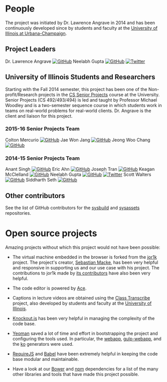 # People
The project was initiated by Dr. Lawrence Angrave in 2014 and has been continuously developed since by
students and faculty at the [University of Illinois at Urbana-Champaign](http://illinois.edu/).

## Project Leaders
Dr. Lawrence Angrave [![GitHub][github]](https://github.com/angrave)
Neelabh Gupta [![GitHub][github]](https://github.com/neelabhg) [![Twitter][twitter]](https://twitter.com/neelabhg)

## University of Illinois Students and Researchers
Starting with the Fall 2014 semester, this project has been one of the Non-profit/Research projects in the
[CS Senior Projects](https://seniorprojects.cs.illinois.edu/confluence/display/CourseContent/Senior+Projects+in+CS)
course at the University. Senior Projects (CS 492/493/494) is led and taught by Professor Michael Woodley and is a
two-semester sequence course in which students work in teams on real-world problems for real-world clients.
Dr. Angrave is the client and liaison for this project.

### 2015-16 Senior Projects Team
Colton Mercurio [![GitHub][github]](https://github.com/cmercur2)
Jae Won Jang [![GitHub][github]](https://github.com/jjang16)
Jeong Woo Chang [![GitHub][github]](https://github.com/inspiredjw)

### 2014-15 Senior Projects Team
Anant Singh [![GitHub][github]](https://github.com/anant-singh)
Eric Ahn [![GitHub][github]](https://github.com/wchill)
Joseph Tran [![GitHub][github]](https://github.com/jdtran23)
Keagan McClelland [![GitHub][github]](https://github.com/CaptJakk)
Neelabh Gupta [![GitHub][github]](https://github.com/neelabhg) [![Twitter][twitter]](https://twitter.com/neelabhg)
Scott Walters [![GitHub][github]](https://github.com/scowalt)
Siddharth Seth [![GitHub][github]](https://github.com/siddharth-seth)

## Other contributors
See the list of GitHub contributors for the [sysbuild](https://github.com/cs-education/sysbuild/graphs/contributors)
and [sysassets](https://github.com/cs-education/sysassets/graphs/contributors) repositories.

# Open source projects
Amazing projects without which this project would not have been possible:

* The virtual machine embedded in the browser is forked from the [jor1k](https://github.com/s-macke/jor1k) project.
  The project's creator, [Sebastian Macke](https://github.com/s-macke), has been very helpful and responsive in
  supporting us and our use case with his project. The contributions to jor1k made by
  [its contributors](https://github.com/s-macke/jor1k/graphs/contributors) have also been very helpful.

* The code editor is powered by [Ace](https://ace.c9.io/).

* Captions in lecture videos are obtained using the [Class Transcribe](https://github.com/cs-education/classTranscribe)
  project, also developed by students and faculty at the [University of Illinois](http://illinois.edu/).

* [Knockout.js](http://knockoutjs.com/) has been very helpful in managing the complexity of the code base.

* [Yeoman](http://yeoman.io/) saved a lot of time and effort in bootstrapping the project and configuring the tools used.
  In particular, the [webapp](https://github.com/yeoman/generator-webapp#readme),
  [gulp-webapp](https://github.com/yeoman/generator-gulp-webapp#readme), and the
  [ko](https://github.com/stevesanderson/generator-ko#readme) generators were used.

* [RequireJS](http://requirejs.org/) and [Babel](https://babeljs.io/) have been extremely helpful in keeping the code base
  modular and maintainable.

* Have a look at our [Bower](bower.json) and [npm](package.json) dependencies for a list of the many other libraries
  and tools that have made this project possible.


<!-- Social icons from https://github.com/carlsednaoui/gitsocial -->
<!-- no need to change these -->

<!-- icons with padding -->
[github-padding]: https://i.imgur.com/0o48UoR.png (GitHub)
[twitter-padding]: https://i.imgur.com/tXSoThF.png (Twitter)
[facebook-padding]: https://i.imgur.com/P3YfQoD.png (Facebook)
[googleplus-padding]: https://i.imgur.com/yCsTjba.png (Google+)
[tumblr-padding]: https://i.imgur.com/YckIOms.png (Tumblr)
[dribbble-padding]: https://i.imgur.com/1AGmwO3.png (Dribbble)

<!-- icons without padding -->
[github]: https://i.imgur.com/9I6NRUm.png (GitHub)
[twitter]: https://i.imgur.com/wWzX9uB.png (Twitter)
[facebook]: https://i.imgur.com/fep1WsG.png (Facebook)
[googleplus]: https://i.imgur.com/VlgBKQ9.png (Google+)
[tumblr]: https://i.imgur.com/jDRp47c.png (Tumblr)
[dribbble]: https://i.imgur.com/Vvy3Kru.png (Dribbble)
